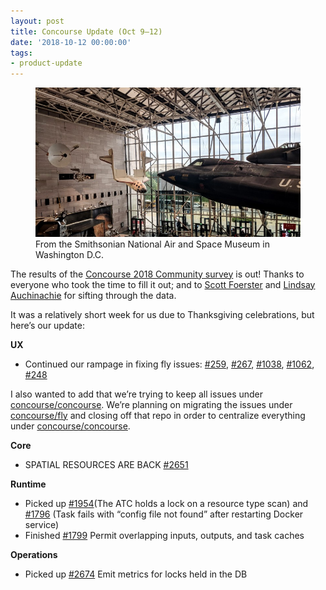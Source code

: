 ```yaml
---
layout: post
title: Concourse Update (Oct 9–12)
date: '2018-10-12 00:00:00'
tags:
- product-update
---
```


<figure class="kg-card kg-image-card kg-card-hascaption"><img src="/assets/images/downloaded_images/Concourse-Update--Oct-9-12-/1-beC36nbzVbF57aHcM2jEyQ.jpeg" class="kg-image" alt loading="lazy"><figcaption>From the Smithsonian National Air and Space Museum in Washington D.C.</figcaption></figure>

The results of the [Concourse 2018 Community survey](https://medium.com/concourse-ci/2018-community-survey-ddff90bdc35b) is out! Thanks to everyone who took the time to fill it out; and to [Scott Foerster](https://medium.com/u/86d0fa097bb9) and [Lindsay Auchinachie](https://medium.com/u/84b937bda3b6) for sifting through the data.

It was a relatively short week for us due to Thanksgiving celebrations, but here’s our update:

**UX**

- Continued our rampage in fixing fly issues: [#259](https://github.com/concourse/fly/issues/259), [#267](https://github.com/concourse/fly/issues/267), [#1038](https://github.com/concourse/concourse/issues/1083), [#1062](https://github.com/concourse/concourse/issues/1062), [#248](https://github.com/concourse/fly/issues/248)

I also wanted to add that we’re trying to keep all issues under [concourse/concourse](https://github.com/concourse/concourse/issues). We’re planning on migrating the issues under [concourse/fly](https://github.com/concourse/fly/issues) and closing off that repo in order to centralize everything under [concourse/concourse](https://github.com/concourse/concourse/issues).

**Core**

- SPATIAL RESOURCES ARE BACK [#2651](https://github.com/concourse/concourse/issues/2651)

**Runtime**

- Picked up [#1954](https://github.com/concourse/concourse/issues/1954)(The ATC holds a lock on a resource type scan) and [#1796](https://github.com/concourse/concourse/issues/1796) (Task fails with “config file not found” after restarting Docker service)
- Finished [#1799](https://github.com/concourse/concourse/issues/1799) Permit overlapping inputs, outputs, and task caches

**Operations**

- Picked up [#2674](https://github.com/concourse/concourse/issues/2674) Emit metrics for locks held in the DB
